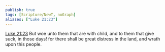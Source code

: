 ```yaml
---
publish: true
tags: [Scripture/NewT, noGraph]
aliases: ["Luke 21:23"]
---
```

[Luke 21:23](https://churchofjesuschrist.org/study/scriptures/nt/luke/21?lang=eng&id=p23#p23) But woe unto them that are with child, and to them that give suck, in those days! for there shall be great distress in the land, and wrath upon this people.
